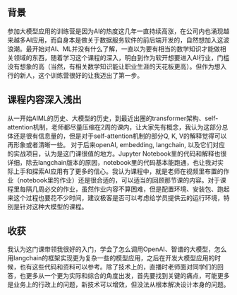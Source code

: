 ## 背景
参加大模型应用的训练营是因为AI的热度这几年一直持续高涨，在公司内也涌现越来越多AI应用，而自身本是做关于数据服务软件的前后端开发的，自然想加入这波浪潮。最开始对AI、ML并没有什么了解，一直以为要有相当的数学知识才能做相关领域的东西，随着学习这个课程的深入，明白到作为软开想要进入AI行业，门槛没有想象的高（当然，有相关数学知识能让职业生涯的天花板更高）。但作为想入行的新人，这个训练营很好的让我迈出了第一步。

## 课程内容深入浅出
从一开始AIML的历史、大模型的历史，到最近出圈的transformer架构、self-attention机制，老师都尽量压缩在2周的课内，让大家先有概念，我认为这部分总体还是很有信息量的，但是对于self-attention机制的部分Q, K, V的解释觉得可以再形象或者清晰一些。
对于后来openAI, embedding, langchain, 以及它们对应的实战项目，认为是这门课很值的地方。Jupyter Notebook里的代码和解释也很详细，除去langchain版本的原因，notebook里的代码基本能跑通，也让我对实际上手和探索AI应用有了更多的信心。我认为课程中，就是老师在视频里布置的作业（notebook里的作业）还是很合适的，可以适当的回顾那节课的内容。对于课程里每隔几周必交的作业，虽然作业内容不算困难，但是配置环境、安装包、跑起来这个过程也要花不少时间，建议极客是否可以考虑给学员提供云的运行环境，特别是针对这种大模型的课程。

## 收获
我认为这门课带领我很好的入门，学会了怎么调用OpenAI、智谱的大模型，怎么用langchain的框架实现更为复杂一些的模型应用，之后在开发大模型应用的时候，也有这些代码和资料可以参考。除了技术上的，直播时老师面对同学们的回答，也更多从一个更为实际和综合的角度出发，首先要找到关键的痛点，可能更多是业务上的行政上的问题，新技术可以增效，但没法从根本解决设计本身的问题。